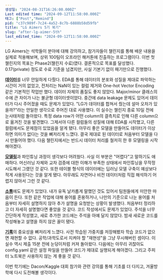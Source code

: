 ```yaml
---
생성일: "2024-08-31T16:26:00.000Z"
Last edited time: "2024-09-12T11:58:00.000Z"
태그: ["Post","Remind"]
pid: "c37c989f-7c24-4a52-8c7b-6888b58d59fb"
title: "LG Aimers 5기 복기"
slug: "after-lg-aimer-5th"
last_edited_time: "2024-09-12T11:58:00.000Z"
---
```


LG Aimers는 석학들이 분야에 대해 강의하고, 참가자들이 챌린지를 통해 배운 내용을 실제로 적용해보며, 상위 100팀이 오프라인 해커톤에 진출하는 프로그램이다. 이번 첫 챌린지의 목표는 Phase2(챌린지 수료)였다. 결론적으로 목표를 달성했다. 0.17(private) 정도로 수료 기준을 넘겼지만, 사실 기본기 없이 패기만으로 진행했다.


<u>**데이터**</u>를 너무 안일하게 다뤘다. EDA를 통해 데이터의 분포와 성질을 제대로 파악하는 시간이 거의 없었고, 전처리는 NaN이 있는 컬럼 제거와 One-hot Vector Encoding 같은 기본적인 작업만 했다. 데이터 자체의 품질도 좋지 않았다. Major/minor 클래스의 수에 큰 차이가 나는 불균형 데이터셋이었다. 중간에 data leakage 문제도 있어서 데이터가 다시 주어졌을 때도 문제가 있었다. "LG가 데이터를 합쳐서 줬는데 설마 오차가 있을까?"라는 안일한 생각으로 주어진 대로 사용했다. 이 실수는 챌린지 종료 10일 전에 눈사태처럼 돌아왔다. 특정 data row가 어떤 column의 결측치로 인해 다른 column으로 옮겨진 것을 발견했다. 그제서야 다른 컬럼들의 성질에 대해 EDA를 시작했고, 다른 컬럼에서도 문제점이 있었음을 알게 됐다. 아무리 좋은 모델을 만들어도 데이터가 이상하면 의미가 없다는 것을 뼈저리게 느꼈다. 결국 제대로 된 데이터로 처음부터 모델을 다시 만들어야 했다. 다음 챌린지에서는 반드시 데이터 처리를 철저히 한 후 모델링을 시작해야겠다.


<u>**모델링**</u>과 파인튜닝 과정이 생각보다 어려웠다. 사실 이 부분은 "어렵다"고 말하기도 애매하다. 머신러닝 자체와 교차 검증에 대한 이해가 부족한 상태에서 파인튜닝을 무작정 시도해서 그랬던 것 같다. 또한 테이블 형식의 데이터에는 딥러닝 모델 구축이 예상보다 적게 사용된다는 것을 알게 됐다. 아무래도 자연어나 비전 데이터처럼 직접 해석하기 어렵지 않아서 그런 것 같다.


<u>**소통**</u>에도 문제가 있었다. 내가 유독 날카롭게 말했던 것도 있어서 팀원들에게 미안한 마음이 든다. 또한 같은 작업에 대해 용어를 혼용하거나, 나만의 기준으로 나눈 용어를 처음부터 자세히 설명하지 않아 추가 설명을 요청받는 상황이 발생했다. 처음부터 정리하고 더 자세히 설명했다면 좋았을 것 같다. 코드 작성에서도 문제가 있었다. 주석을 너무 간단하게 작성했고, 새로 추가한 코드에는 주석을 아예 달지 않았다. 밤새 새로운 코드를 작성해놓고 설명을 하지 않은 꼴이 됐다.


<u>**기록**</u>의 중요성을 뼈저리게 느꼈다. 사전 학습된 가중치를 저장해봤자 학습 코드가 없으면 재현할 수 없다. 공학/과학도로서 지켜야 할 "재현성"을 그냥 무시해버린 셈이다. 이 실수 역시 제출 15분 전에 눈덩이처럼 커져 돌아왔다. 다음에는 아무리 귀찮아도 config.yaml 같은 설정 파일을 만들어 코드가 제대로 실행되게 해야겠다. 그리고 주피터 노트북은 사용하지 않는 게 좋을 것 같다.


이번 학기에는 Dacon/Kaggle 대회 참가와 관련 강의를 통해 기초를 더 다지고, 겨울방학에 다시 도전해볼 생각이다.

